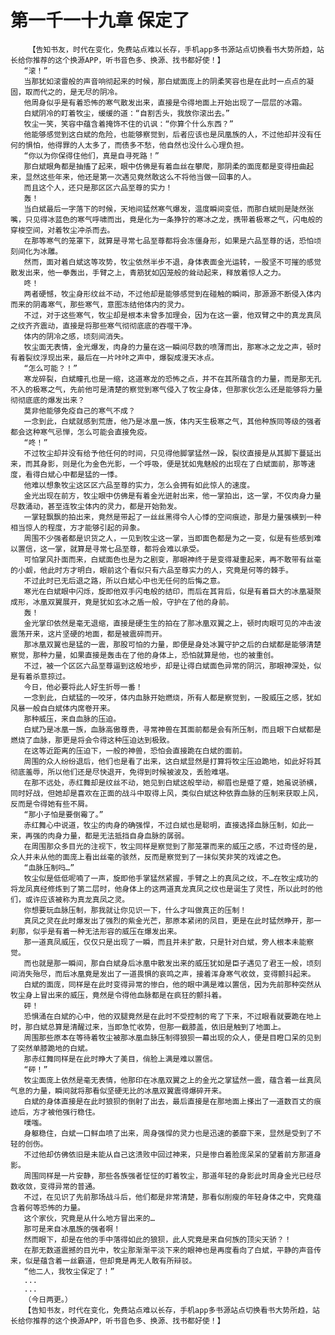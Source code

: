 # 第一千一十九章 保定了
        【告知书友，时代在变化，免费站点难以长存，手机app多书源站点切换看书大势所趋，站长给你推荐的这个换源APP，听书音色多、换源、找书都好使！】
       “滚！”
       当那犹如滚雷般的声音响彻起来的时候，那白斌面庞上的阴柔笑容也是在此时一点点的凝固，取而代之的，是无尽的阴冷。
       他周身似乎是有着恐怖的寒气散发出来，直接是令得地面上开始出现了一层层的冰霜。
       白斌阴冷的盯着牧尘，缓缓的道：“自割舌头，我放你滚出去。”
       牧尘一笑，笑容中蕴含着掩饰不住的讥讽：“你算个什么东西？”
       他能够感觉到这白斌的危险，也能够察觉到，后者应该也是凤凰族的人，不过他却并没有任何的惧怕，他得罪的人太多了，而债多不愁，他自然也没什么心理负担。
       “你以为你保得住他们，真是自寻死路！”
       那白斌眼角都是抽搐了起来，眼中仿佛是有着血丝在攀爬，那阴柔的面庞都是变得扭曲起来，显然这些年来，他还是第一次遇见竟然敢这么不将他当做一回事的人。
       而且这个人，还只是那区区六品至尊的实力！
       轰！
       当白斌最后一字落下的时候，天地间猛然寒气爆发，温度瞬间变低，而那白斌则是陡然张嘴，只见得冰蓝色的寒气呼啸而出，竟是化为一条狰狞的寒冰之龙，携带着极寒之气，闪电般的穿梭空间，对着牧尘冲杀而去。
       在那等寒气的笼罩下，就算是寻常七品至尊都将会冻僵身形，如果是六品至尊的话，恐怕顷刻间化为冰雕。
       然而，面对着白斌这等攻势，牧尘依然半步不退，身体表面金光运转，一股坚不可摧的感觉散发出来，他一拳轰出，手臂之上，青筋犹如囚笼般的耸动起来，释放着惊人之力。
       咚！
       两者硬憾，牧尘身形纹丝不动，不过他却是能够感觉到在碰触的瞬间，那源源不断侵入体内而来的阴毒寒气，那些寒气，意图冻结他体内的灵力。
       不过，对于这些寒气，牧尘却是根本未曾多加理会，因为在这一霎，他双臂之中的真龙真凤之纹齐齐震动，直接是将那些寒气彻彻底底的吞噬干净。
       体内的阴冷之感，顷刻间消失。
       牧尘面无表情，金光爆发，肉身的力量在这一瞬间尽数的喷薄而出，那寒冰之龙之声，顿时有着裂纹浮现出来，最后在一片咔咔之声中，爆裂成漫天冰点。
       “怎么可能？！”
       寒龙碎裂，白斌瞳孔也是一缩，这道寒龙的恐怖之点，并不在其所蕴含的力量，而是那无孔不入的极寒之气，先前他可是清楚的察觉到寒气侵入了牧尘身体，但那家伙怎么还是能够将力量彻彻底底的爆发出来？
       莫非他能够免疫自己的寒气不成？
       一念到此，白斌就感到荒唐，他乃是冰凰一族，体内天生极寒之气，其他种族同等级的强者都会这种寒气忌惮，怎么可能会直接免疫。
       “咚！”
       不过牧尘却并没有给予他任何的时间，只见得他脚掌猛然一跺，裂纹直接是从其脚下蔓延出来，而其身影，则是化为金色光影，一个呼吸，便是犹如鬼魅般的出现在了白斌面前，那等速度，看得白斌心中都是猛的一悸。
       他难以想象牧尘这区区六品至尊的实力，怎么会拥有如此惊人的速度。
       金光出现在前方，牧尘眼中仿佛是有着金光迸射出来，他一掌拍出，这一掌，不仅肉身力量尽数涌动，甚至连牧尘体内的灵力，都是开始勃发。
       一掌轻飘飘的拍出来，竟然是带起了一丝丝黑得令人心悸的空间痕迹，那是力量强横到一种相当惊人的程度，方才能够引起的异象。
       周围不少强者都是识货之人，一见到牧尘这一掌，当即面色都是为之一变，似是有些感到难以置信，这一掌，就算是寻常七品至尊，都将会难以承受。
       可怕掌风扑面而来，白斌面色也是为之剧变，那眼神终于是变得凝重起来，再不敢带有丝毫的小觑，他此时方才明白，眼前这个看似只有六品至尊实力的人，究竟是何等的棘手。
       不过此时已无后退之路，所以白斌心中也无任何的后悔之意。
       寒光在白斌眼中闪烁，旋即他双手闪电般的结印，而后在其背后，似是有着巨大的冰凰凝聚成形，冰凰双翼展开，竟是犹如玄冰之盾一般，守护在了他的身前。
       轰！
       金光掌印依然是毫无退缩，直接是硬生生的拍在了那冰凰双翼之上，顿时肉眼可见的冲击波震荡开来，这片坚硬的地面，都是被震碎而开。
       那冰凰双翼也是猛的一震，那股可怕的力量，即便是身处冰翼守护之后的白斌都是能够清楚察觉，那种力量，如果直接是轰击在了他的身体上，恐怕就算是他，也的被重创。
       不过，被一个区区六品至尊逼到这般地步，却是让得白斌面色异常的阴沉，那眼神深处，似是有着杀意掠过。
       今日，他必要将此人好生折辱一番！
       一念到此，白斌猛的一咬牙，体内血脉开始燃烧，所有人都是察觉到，一股威压之感，犹如风暴一般自白斌体内席卷开来。
       那种威压，来自血脉的压迫。
       白斌乃是冰凰一族，血脉高傲尊贵，寻常神兽在其面前都是会有所压制，而且眼下白斌都是燃烧了血脉，那更是将会令得这种压迫达到极致。
       在这等近距离的压迫下，一般的神兽，恐怕会直接跪在白斌的面前。
       周围的众人纷纷退后，他们也是看了出来，这白斌显然是打算将牧尘压迫跪地，如此好将其彻底羞辱，所以他们还是尽快退开，免得到时候被波及，丢脸难堪。
       在那不远处，赤红舞却是纹丝不动，她见到白斌这般举动，柳眉也是蹙了蹙，她虽说骄横，同时好战，但她却是喜欢在正面的战斗中取得上风，类似白斌这种依靠血脉的压制来获取上风，反而是令得她有些不屑。
       “那小子怕是要倒霉了。”
       赤红舞心中说道，牧尘的肉身的确强悍，不过白斌也是聪明，直接选择血脉压制，如此一来，再强的肉身力量，都是无法抵挡自身血脉的孱弱。
       在周围那众多目光的注视下，牧尘同样是察觉到了那笼罩而来的威压之感，不过奇怪的是，众人并未从他的面庞上看出丝毫的骇然，反而是察觉到了一抹似笑非笑的戏谑之色。
       “血脉压制吗…”
       牧尘似是低低呢喃了一声，旋即他手掌猛然紧握，手臂之上的真凤之纹，不…在牧尘成功的将龙凤真经修炼到了第二层时，他身体上的这两道真龙真凤之纹也是诞生了灵性，所以此时的他们，或许应该被称为真龙真凤之灵。
       你想要玩血脉压制，那我就让你见识一下，什么才叫做真正的压制！
       真凤之灵在此时爆发出了强烈的紫金光芒，那原本紧闭的凤目，更是在此时猛然睁开，那一刹那，似乎是有着一种无法形容的威压在爆发出来。
       那一道真凤威压，仅仅只是出现了一瞬，而且并未扩散，只是针对白斌，旁人根本未能察觉。
       而也就是那一瞬间，那自白斌身后冰凰中散发出来的威压犹如是臣子遇见了君王一般，顷刻间消失殆尽，而后冰凰竟是发出了一道畏惧的哀鸣之声，接着浑身寒气收敛，变得颤抖起来。
       白斌的面庞，同样是在此时变得异常的惨白，他的眼中满是难以置信，因为先前那种突然从牧尘身上冒出来的威压，竟然是令得他血脉都是在疯狂的颤抖着。
       砰！
       恐惧涌在白斌的心中，他的双腿竟然是在此时不受控制的弯了下来，不过眼看就要跪在地上时，那白斌总算是清醒过来，当即急忙收势，但那一截膝盖，依旧是触到了地面上。
       周围那些原本在等待着牧尘被那冰凰血脉压制得狼狈一幕出现的众人，便是目瞪口呆的见到了突然单膝跪地的白斌。
       那赤红舞同样是在此时睁大了美目，俏脸上满是难以置信。
       “砰！”
       牧尘面庞上依然是毫无表情，他那印在冰凰双翼之上的金光之掌猛然一震，蕴含着一丝真凤气息的力量，瞬间就将那看似坚硬无比的冰凰双翼震得爆碎开来。
       白斌的身体直接是在此时狼狈的倒射了出去，最后直接是在那地面上搽出了一道数百丈的痕迹后，方才被他强行稳住。
       噗嗤。
       身躯稳住，白斌一口鲜血喷了出来，周身强悍的灵力也是迅速的萎靡下来，显然是受到了不轻的创伤。
       不过他却仿佛依旧是未能从自己这溃败中回过神来，只是惨白着脸庞呆呆的望着前方那道身影。
       周围同样是一片安静，那些各族强者怔怔的盯着牧尘，那道年轻的身影此时周身金光已经尽数收敛，变得异常的普通。
       不过，在见识了先前那场战斗后，他们都是非常清楚，那看似削瘦的年轻身体之中，究竟蕴含着何等恐怖的力量。
       这个家伙，究竟是从什么地方冒出来的…
       那可是来自冰凰族的强者啊！
       然而眼下，却是在他的手中落得如此的狼狈，此人究竟是来自何族的顶尖天骄？！
       在那无数道震撼的目光中，牧尘那渐渐平淡下来的眼神也是再度看向了白斌，平静的声音传来，似是蕴含着一丝霸道，但却竟是再无人敢有所辩驳。
       “他二人，我牧尘保定了！”
       ...
       ...
       （今日两更。）
       【告知书友，时代在变化，免费站点难以长存，手机app多书源站点切换看书大势所趋，站长给你推荐的这个换源APP，听书音色多、换源、找书都好使！】